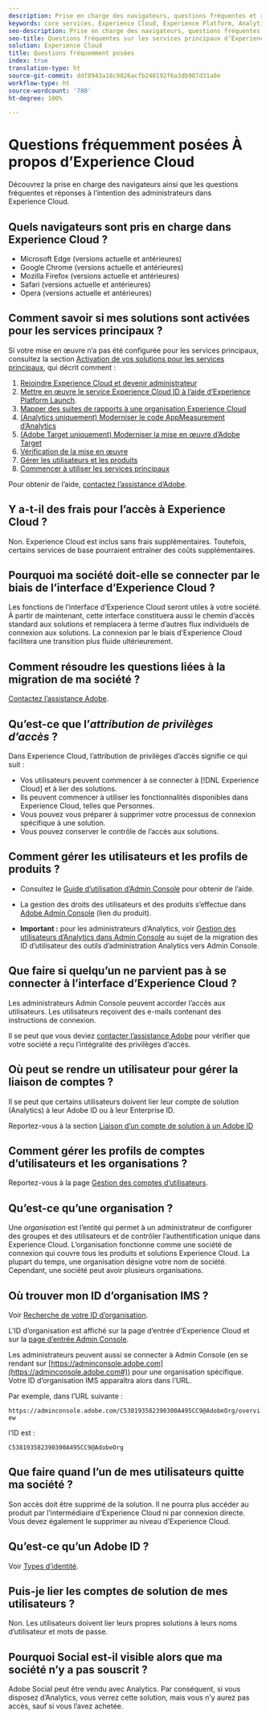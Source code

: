 ```yaml
---
description: Prise en charge des navigateurs, questions fréquentes et réponses à l’intention des administrateurs dans Experience Cloud.
keywords: core services, Experience Cloud, Experience Platform, Analytics, Target, user management.
seo-description: Prise en charge des navigateurs, questions fréquentes et réponses à l’intention des administrateurs dans Experience Cloud.
seo-title: Questions fréquentes sur les services principaux d’Experience Cloud.
solution: Experience Cloud
title: Questions fréquemment posées
index: true
translation-type: ht
source-git-commit: ddf8943a18c9826acfb240192f6a3db987d31a0e
workflow-type: ht
source-wordcount: '780'
ht-degree: 100%

---
```



# Questions fréquemment posées  À propos d’Experience Cloud

Découvrez la prise en charge des navigateurs ainsi que les questions fréquentes et réponses à l’intention des administrateurs dans Experience Cloud.

## Quels navigateurs sont pris en charge dans Experience Cloud ?

* Microsoft Edge (versions actuelle et antérieures)
* Google Chrome (versions actuelle et antérieures)
* Mozilla Firefox (versions actuelle et antérieures)
* Safari (versions actuelle et antérieures)
* Opera (versions actuelle et antérieures)

## Comment savoir si mes solutions sont activées pour les services principaux ?

Si votre mise en œuvre n’a pas été configurée pour les services principaux, consultez la section [Activation de vos solutions pour les services principaux](../core-services/core-services.md#concept_07ED1D5C64234E77976E6D572E78FB9C), qui décrit comment :

1. [Rejoindre Experience Cloud et devenir administrateur](../core-services/core-services.md#section_2423F0BD3DF642658103310EE5EA6154)
1. [Mettre en œuvre le service Experience Cloud ID à l’aide d’Experience Platform Launch](https://docs.adobe.com/content/help/fr-FR/launch/using/intro/get-started/quick-start.html).
1. [Mapper des suites de rapports à une organisation Experience Cloud](../core-services/core-services.md#concept_apg_zq2_rw)
1. [(Analytics uniquement) Moderniser le code AppMeasurement d’Analytics](../core-services/core-services.md#section_1798D9D0F05C47E29816AC4EEB9A0913)
1. [(Adobe Target uniquement) Moderniser la mise en œuvre d’Adobe Target](../core-services/core-services.md#section_C2F4493C7A36406DAE2266B429A4BD24)
1. [Vérification de la mise en œuvre](../core-services/core-services.md#section_E641782A0F4F44AF8C9C91216BE330D5)
1. [Gérer les utilisateurs et les produits](../core-services/core-services.md#section_B6E95F4E0E12483CB9DA99CBC0C5A4AF)
1. [Commencer à utiliser les services principaux](../core-services/core-services.md#section_960C06093623462E8EA247B3E97274A1)

Pour obtenir de l’aide, [contactez l’assistance d’Adobe](https://helpx.adobe.com/fr/marketing-cloud/contact-support.html).

## Y a-t-il des frais pour l’accès à Experience Cloud ?

Non. Experience Cloud est inclus sans frais supplémentaires. Toutefois, certains services de base pourraient entraîner des coûts supplémentaires.

## Pourquoi ma société doit-elle se connecter par le biais de l’interface d’Experience Cloud ?

Les fonctions de l’interface d’Experience Cloud seront utiles à votre société. À partir de maintenant, cette interface constituera aussi le chemin d’accès standard aux solutions et remplacera à terme d’autres flux individuels de connexion aux solutions. La connexion par le biais d’Experience Cloud facilitera une transition plus fluide ultérieurement.

## Comment résoudre les questions liées à la migration de ma société ?

[Contactez l’assistance Adobe](https://helpx.adobe.com/fr/marketing-cloud/contact-support.html).

## Qu’est-ce que l’_attribution de privilèges d’accès_ ?

Dans Experience Cloud, l’attribution de privilèges d’accès signifie ce qui suit :

* Vos utilisateurs peuvent commencer à se connecter à [!DNL Experience Cloud] et à lier des solutions.
* Ils peuvent commencer à utiliser les fonctionnalités disponibles dans Experience Cloud, telles que Personnes.
* Vous pouvez vous préparer à supprimer votre processus de connexion spécifique à une solution.
* Vous pouvez conserver le contrôle de l’accès aux solutions.

## Comment gérer les utilisateurs et les profils de produits ?

* Consultez le [Guide d’utilisation d’Admin Console](https://helpx.adobe.com/fr/enterprise/administering/user-guide.html) pour obtenir de l’aide.

* La gestion des droits des utilisateurs et des produits s’effectue dans [Adobe Admin Console](https://adminconsole.adobe.com/enterprise) (lien du produit).

* **Important :** pour les administrateurs d’Analytics, voir [Gestion des utilisateurs d’Analytics dans Admin Console](https://docs.adobe.com/content/help/fr-FR/analytics/admin/user-product-management/user-management/migrate-users/c-migration-tool.html) au sujet de la migration des ID d’utilisateur des outils d’administration Analytics vers Admin Console.

## Que faire si quelqu’un ne parvient pas à se connecter à l’interface d’Experience Cloud ?

Les administrateurs Admin Console peuvent accorder l’accès aux utilisateurs. Les utilisateurs reçoivent des e-mails contenant des instructions de connexion.

Il se peut que vous deviez [contacter l’assistance Adobe](https://helpx.adobe.com/fr/marketing-cloud/contact-support.html) pour vérifier que votre société a reçu l’intégralité des privilèges d’accès.

## Où peut se rendre un utilisateur pour gérer la liaison de comptes ?

Il se peut que certains utilisateurs doivent lier leur compte de solution (Analytics) à leur Adobe ID ou à leur Enterprise ID.

Reportez-vous à la section [Liaison d’un compte de solution à un Adobe ID](../admin-getting-started/organizations.md#task_FD389E78640848919E247AC5E95B8369)

## Comment gérer les profils de comptes d’utilisateurs et les organisations ?

Reportez-vous à la page [Gestion des comptes d’utilisateurs](../admin-getting-started/organizations.md#topic_C31CB834F109465A82ED57FF0563B3F1).

## Qu’est-ce qu’une organisation ?

Une *organisation* est l’entité qui permet à un administrateur de configurer des groupes et des utilisateurs et de contrôler l’authentification unique dans Experience Cloud. L’organisation fonctionne comme une société de connexion qui couvre tous les produits et solutions Experience Cloud. La plupart du temps, une organisation désigne votre nom de société. Cependant, une société peut avoir plusieurs organisations.

## Où trouver mon ID d’organisation IMS ?

Voir [Recherche de votre ID d’organisation](organizations.md).

L’ID d’organisation est affiché sur la page d’entrée d’Experience Cloud et sur la [page d’entrée Admin Console](https://adminconsole.adobe.com).

Les administrateurs peuvent aussi se connecter à Admin Console (en se rendant sur [https://adminconsole.adobe.com](https://adminconsole.adobe.com#)) pour une organisation spécifique. Votre ID d’organisation IMS apparaîtra alors dans l’URL.

Par exemple, dans l’URL suivante :

`https://adminconsole.adobe.com/C538193582390300A495CC9@AdobeOrg/overview`

l’ID est :

`C538193582390300A495CC9@AdobeOrg`

## Que faire quand l’un de mes utilisateurs quitte ma société ?

Son accès doit être supprimé de la solution. Il ne pourra plus accéder au produit par l’intermédiaire d’Experience Cloud ni par connexion directe. Vous devez également le supprimer au niveau d’Experience Cloud.

## Qu’est-ce qu’un Adobe ID ?

Voir [Types d’identité](https://helpx.adobe.com/fr/enterprise/using/identity.html).

## Puis-je lier les comptes de solution de mes utilisateurs ?

Non. Les utilisateurs doivent lier leurs propres solutions à leurs noms d’utilisateur et mots de passe.

## Pourquoi Social est-il visible alors que ma société n’y a pas souscrit ?

Adobe Social peut être vendu avec Analytics. Par conséquent, si vous disposez d’Analytics, vous verrez cette solution, mais vous n’y aurez pas accès, sauf si vous l’avez achetée.
